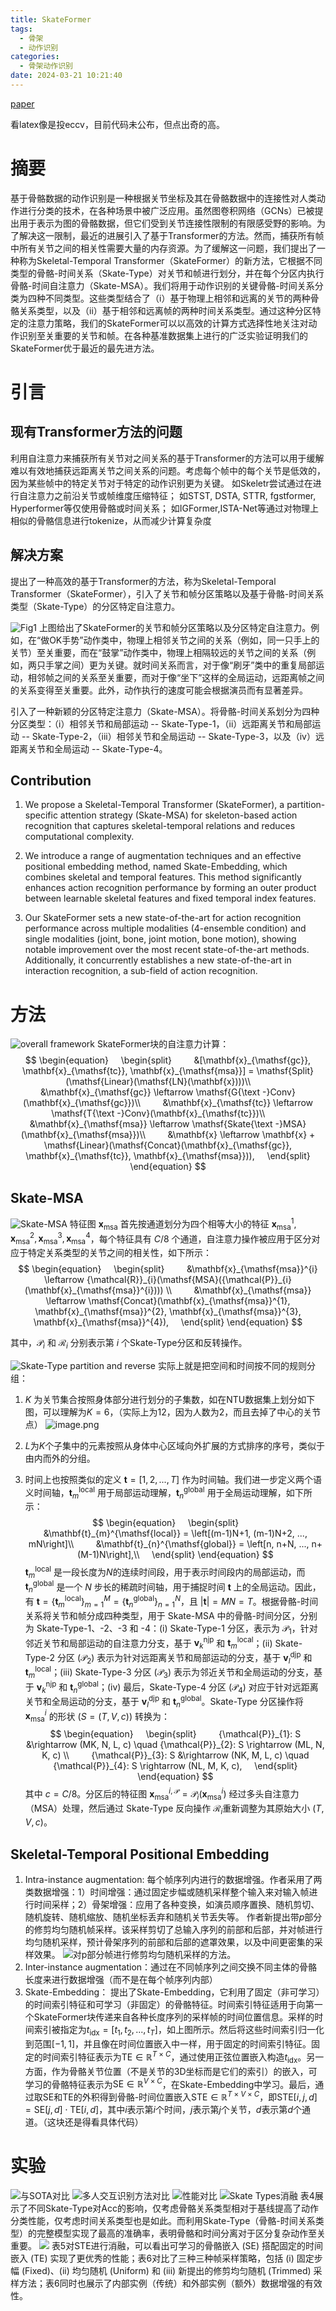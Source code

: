 ```yaml
---
title: SkateFormer
tags:
  - 骨架
  - 动作识别
categories:
  - 骨架动作识别
date: 2024-03-21 10:21:40
---
```

[paper](https://arxiv.org/pdf/2403.09508.pdf) 

看latex像是投eccv，目前代码未公布，但点出奇的高。

# 摘要

基于骨骼数据的动作识别是一种根据关节坐标及其在骨骼数据中的连接性对人类动作进行分类的技术，在各种场景中被广泛应用。虽然图卷积网络（GCNs）已被提出用于表示为图的骨骼数据，但它们受到关节连接性限制的有限感受野的影响。为了解决这一限制，最近的进展引入了基于Transformer的方法。然而，捕获所有帧中所有关节之间的相关性需要大量的内存资源。为了缓解这一问题，我们提出了一种称为Skeletal-Temporal Transformer（SkateFormer）的新方法，它根据不同类型的骨骼-时间关系（Skate-Type）对关节和帧进行划分，并在每个分区内执行骨骼-时间自注意力（Skate-MSA）。我们将用于动作识别的关键骨骼-时间关系分类为四种不同类型。这些类型结合了（i）基于物理上相邻和远离的关节的两种骨骼关系类型，以及（ii）基于相邻和远离帧的两种时间关系类型。通过这种分区特定的注意力策略，我们的SkateFormer可以以高效的计算方式选择性地关注对动作识别至关重要的关节和帧。在各种基准数据集上进行的广泛实验证明我们的SkateFormer优于最近的最先进方法。

<!--more-->


# 引言

## 现有Transformer方法的问题

利用自注意力来捕获所有关节对之间关系的基于Transformer的方法可以用于缓解难以有效地捕获远距离关节之间关系的问题。考虑每个帧中的每个关节是低效的，因为某些帧中的特定关节对于特定的动作识别更为关键。
如Skeletr尝试通过在进行自注意力之前沿关节或帧维度压缩特征；
如STST, DSTA, STTR, fgstformer, Hyperformer等仅使用骨骼或时间关系；
如IGFormer,ISTA-Net等通过对物理上相似的骨骼信息进行tokenize，从而减少计算复杂度

## 解决方案

提出了一种高效的基于Transformer的方法，称为Skeletal-Temporal Transformer（SkateFormer），引入了关节和帧分区策略以及基于骨骼-时间关系类型（Skate-Type）的分区特定自注意力。

![Fig1](https://yic-123.oss-cn-guangzhou.aliyuncs.com/img/20240321110238.png)
上图给出了SkateFormer的关节和帧分区策略以及分区特定自注意力。例如，在“做OK手势”动作类中，物理上相邻关节之间的关系（例如，同一只手上的关节）至关重要，而在“鼓掌”动作类中，物理上相隔较远的关节之间的关系（例如，两只手掌之间）更为关键。就时间关系而言，对于像“刷牙”类中的重复局部运动，相邻帧之间的关系至关重要，而对于像“坐下”这样的全局运动，远距离帧之间的关系变得至关重要。此外，动作执行的速度可能会根据演员而有显著差异。

引入了一种新颖的分区特定注意力（Skate-MSA）。将骨骼-时间关系划分为四种分区类型：（i）相邻关节和局部运动 -- Skate-Type-1，（ii）远距离关节和局部运动 -- Skate-Type-2，（iii）相邻关节和全局运动 -- Skate-Type-3，以及（iv）远距离关节和全局运动 -- Skate-Type-4。

## Contribution
1. We propose a Skeletal-Temporal Transformer (SkateFormer), a partition-specific attention strategy (Skate-MSA) for skeleton-based action recognition that captures skeletal-temporal relations and reduces computational complexity.

2. We introduce a range of augmentation techniques and an effective positional embedding method, named Skate-Embedding, which combines skeletal and temporal features. This method significantly enhances action recognition performance by forming an outer product between learnable skeletal features and fixed temporal index features.

3. Our SkateFormer sets a new state-of-the-art for action recognition performance across multiple modalities (4-ensemble condition) and single modalities (joint, bone, joint motion, bone motion), showing notable improvement over the most recent state-of-the-art methods. Additionally, it concurrently establishes a new state-of-the-art in interaction recognition, a sub-field of action recognition.

# 方法

![overall framework](https://yic-123.oss-cn-guangzhou.aliyuncs.com/img/20240322153125.png)
SkateFormer块的自注意力计算：
$$
\begin{equation}
    \begin{split}
        &[\mathbf{x}_{\mathsf{gc}}, \mathbf{x}_{\mathsf{tc}}, \mathbf{x}_{\mathsf{msa}}] = \mathsf{Split}(\mathsf{Linear}(\mathsf{LN}(\mathbf{x})))\\
        &\mathbf{x}_{\mathsf{gc}} \leftarrow \mathsf{G{\text -}Conv}(\mathbf{x}_{\mathsf{gc}})\\
        &\mathbf{x}_{\mathsf{tc}} \leftarrow \mathsf{T{\text -}Conv}(\mathbf{x}_{\mathsf{tc}})\\
        &\mathbf{x}_{\mathsf{msa}} \leftarrow \mathsf{Skate{\text -}MSA}(\mathbf{x}_{\mathsf{msa}})\\
        &\mathbf{x} \leftarrow \mathbf{x} + \mathsf{Linear}(\mathsf{Concat}(\mathbf{x}_{\mathsf{gc}}, \mathbf{x}_{\mathsf{tc}}, \mathbf{x}_{\mathsf{msa}})),
    \end{split}
\end{equation}
$$

## Skate-MSA

![Skate-MSA](https://yic-123.oss-cn-guangzhou.aliyuncs.com/img/20240322164634.png)
特征图 $\mathbf{x}_{\mathsf{msa}}$ 首先按通道划分为四个相等大小的特征 $\mathbf{x}_{\mathsf{msa}}^{1}, \mathbf{x}_{\mathsf{msa}}^{2}, \mathbf{x}_{\mathsf{msa}}^{3}, \mathbf{x}_{\mathsf{msa}}^{4}$，每个特征具有 $C/8$ 个通道，自注意力操作被应用于区分对应于特定关系类型的关节之间的相关性，如下所示：
$$
\begin{equation}
    \begin{split}
        &\mathbf{x}_{\mathsf{msa}}^{i} \leftarrow {\mathcal{R}}_{i}(\mathsf{MSA}({\mathcal{P}}_{i}(\mathbf{x}_{\mathsf{msa}}^{i}))) \\
        &\mathbf{x}_{\mathsf{msa}} \leftarrow \mathsf{Concat}(\mathbf{x}_{\mathsf{msa}}^{1}, \mathbf{x}_{\mathsf{msa}}^{2}, \mathbf{x}_{\mathsf{msa}}^{3}, \mathbf{x}_{\mathsf{msa}}^{4}),
    \end{split}
\end{equation}
$$
  
其中，${\mathcal{P}}_{i}$ 和 ${\mathcal{R}}_{i}$ 分别表示第 $i$ 个Skate-Type分区和反转操作。

![Skate-Type partition and reverse](https://yic-123.oss-cn-guangzhou.aliyuncs.com/img/20240322165600.png)
实际上就是把空间和时间按不同的规则分组：
1. $K$ 为关节集合按照身体部分进行划分的子集数，如在NTU数据集上划分如下图，可以理解为$K=6$，（实际上为12，因为人数为2，而且去掉了中心的关节点）
	![image.png](https://yic-123.oss-cn-guangzhou.aliyuncs.com/img/20240325142033.png)

2. $L$为$K$个子集中的元素按照从身体中心区域向外扩展的方式排序的序号，类似于由内而外的分组。
3. 时间上也按照类似的定义 $\mathbf{t} = \left[1, 2, ..., T\right]$ 作为时间轴。我们进一步定义两个语义时间轴，$\mathbf{t}_{m}^{\mathsf{local}}$ 用于局部运动理解，$\mathbf{t}_{n}^{\mathsf{global}}$ 用于全局运动理解，如下所示：$$
\begin{equation}
    \begin{split}
        &\mathbf{t}_{m}^{\mathsf{local}} = \left[(m-1)N+1, (m-1)N+2, ..., mN\right]\\
        &\mathbf{t}_{n}^{\mathsf{global}} = \left[n, n+N, ..., n+(M-1)N\right],\\
    \end{split}
\end{equation}
$$$\mathbf{t}_{m}^{\mathsf{local}}$ 是一段长度为$N$的连续时间段，用于表示时间段内的局部运动，而 $\mathbf{t}_{n}^{\mathsf{global}}$ 是一个 $N$ 步长的稀疏时间轴，用于捕捉时间 $\mathbf{t}$ 上的全局运动。因此，有 $\mathbf{t} = \{\mathbf{t}_{m}^{\mathsf{local}}\}_{m=1}^{M} = \{\mathbf{t}_{n}^{\mathsf{global}}\}_{n=1}^{N}$，且 $|\mathbf{t}| = MN = T$。根据骨骼-时间关系将关节和帧分成四种类型，用于 Skate-MSA 中的骨骼-时间分区，分别为 Skate-Type-1、-2、-3 和 -4：(i) Skate-Type-1 分区，表示为 ${\mathcal{P}}_{1}$，针对邻近关节和局部运动的自注意力分支，基于 $\mathbf{v}_{k}^{\mathsf{njp}}$ 和 $\mathbf{t}_{m}^{\mathsf{local}}$；(ii) Skate-Type-2 分区 $({\mathcal{P}}_{2})$ 表示为针对远距离关节和局部运动的分支，基于 $\mathbf{v}_{l}^{\mathsf{djp}}$ 和 $\mathbf{t}_{m}^{\mathsf{local}}$；(iii) Skate-Type-3 分区 $({\mathcal{P}}_{3})$ 表示为邻近关节和全局运动的分支，基于 $\mathbf{v}_{k}^{\mathsf{njp}}$ 和 $\mathbf{t}_{n}^{\mathsf{global}}$；(iv) 最后，Skate-Type-4 分区 $({\mathcal{P}}_{4})$ 对应于针对远距离关节和全局运动的分支，基于 $\mathbf{v}_{l}^{\mathsf{djp}}$ 和 $\mathbf{t}_{n}^{\mathsf{global}}$。Skate-Type 分区操作将 $\mathbf{x}_{\mathsf{msa}}^{i}$ 的形状 $(S = (T, V, c))$ 转换为：$$
\begin{equation}
    \begin{split}
        {\mathcal{P}}_{1}: S &\rightarrow (MK, N, L, c) \quad {\mathcal{P}}_{2}: S \rightarrow (ML, N, K, c) \\
        {\mathcal{P}}_{3}: S &\rightarrow (NK, M, L, c) \quad {\mathcal{P}}_{4}: S \rightarrow (NL, M, K, c),
    \end{split}
\end{equation}
$$其中 $c = C/8$。分区后的特征图 $\mathbf{x}_{\mathsf{msa}}^{i, {\mathcal{P}}} = {\mathcal{P}}_{i}(\mathbf{x}_{\mathsf{msa}}^{i})$ 经过多头自注意力（$\mathsf{MSA}$）处理，然后通过 Skate-Type 反向操作 ${\mathcal{R}}_{i}$重新调整为其原始大小 $(T, V, c)$。
## Skeletal-Temporal Positional Embedding

1. Intra-instance augmentation: 每个帧序列内进行的数据增强。作者采用了两类数据增强：1）时间增强：通过固定步幅或随机采样整个输入来对输入帧进行时间采样；2）骨架增强：应用了各种变换，如演员顺序置换、随机剪切、随机旋转、随机缩放、随机坐标丢弃和随机关节丢失等。
	作者新提出带$p$部分的修剪均匀随机帧采样。该采样剪切了总输入序列的前部和后部，并对帧进行均匀随机采样，预计骨架序列的前部和后部的遮罩效果，以及中间更密集的采样效果。
	![对p部分帧进行修剪均匀随机采样的方法。](https://yic-123.oss-cn-guangzhou.aliyuncs.com/img/20240325152854.png)
2. Inter-instance augmentation：通过在不同帧序列之间交换不同主体的骨骼长度来进行数据增强（而不是在每个帧序列内部）
3. Skate-Embedding： 提出了Skate-Embedding，它利用了固定（非可学习）的时间索引特征和可学习（非固定）的骨骼特征。时间索引特征适用于向第一个SkateFormer块传递来自各种长度序列的采样帧的时间位置信息。采样的时间索引被指定为$t_{\mathsf{idx}} = [t_{1}, t_{2}, ..., t_{T}]$，如上图所示。然后将这些时间索引归一化到范围$[-1, 1]$，并且像在时间位置嵌入中一样，用于固定的时间索引特征。固定的时间索引特征表示为$\mathsf{TE} \in \mathbb{R}^{T \times C}$，通过使用正弦位置嵌入构造$t_{\mathsf{idx}}$。另一方面，作为骨骼关节位置（不是关节的3D坐标而是它们的索引）的嵌入，可学习的骨骼特征表示为$\mathsf{SE} \in \mathbb{R}^{V \times C}$，在Skate-Embedding中学习。最后，通过取$\mathsf{SE}$和$\mathsf{TE}$的外积得到骨骼-时间位置嵌入$\mathsf{STE} \in \mathbb{R}^{T \times V \times C}$，即$\mathsf{STE}[i, j, d] = \mathsf{SE}[j, d]\cdot \mathsf{TE}[i, d]$，其中$i$表示第$i$个时间，$j$表示第$j$个关节，$d$表示第$d$个通道。（这块还是得看具体代码）

# 实验
![与SOTA对比](https://yic-123.oss-cn-guangzhou.aliyuncs.com/img/20240325153657.png)
![多人交互识别方法对比](https://yic-123.oss-cn-guangzhou.aliyuncs.com/img/20240325153731.png)
![性能对比](https://yic-123.oss-cn-guangzhou.aliyuncs.com/img/20240325153808.png)
![Skate Types消融](https://yic-123.oss-cn-guangzhou.aliyuncs.com/img/20240325153846.png)
表4展示了不同Skate-Type对Acc的影响，仅考虑骨骼关系类型相对于基线提高了动作分类性能，仅考虑时间关系类型也是如此。而利用Skate-Type（骨骼-时间关系类型）的完整模型实现了最高的准确率，表明骨骼和时间分离对于区分复杂动作至关重要。
![](https://yic-123.oss-cn-guangzhou.aliyuncs.com/img/20240325154136.png)
表5对STE进行消融，可以看出可学习的骨骼嵌入 ($\mathsf{SE}$) 搭配固定的时间嵌入 ($\mathsf{TE}$) 实现了更优秀的性能；表6对比了三种三种帧采样策略，包括 (i) 固定步幅 (Fixed)、(ii) 均匀随机 (Uniform) 和 (iii) 新提出的修剪均匀随机 (Trimmed) 采样方法；表6同时也展示了内部实例（传统）和外部实例（额外）数据增强的有效性。